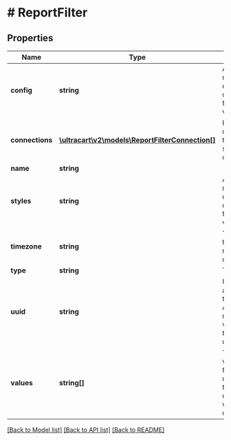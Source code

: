 # # ReportFilter

## Properties

Name | Type | Description | Notes
------------ | ------------- | ------------- | -------------
**config** | **string** | A JSON representation of the configuration for this visualization | [optional]
**connections** | [**\ultracart\v2\models\ReportFilterConnection[]**](ReportFilterConnection.md) | How this filter connects to the data sources and columns | [optional]
**name** | **string** |  | [optional]
**styles** | **string** | A JSON representation of the style configuration for this visualization | [optional]
**timezone** | **string** | The timezone that the date range is querying on. | [optional]
**type** | **string** | Type of filter | [optional]
**uuid** | **string** | Unique UUID assigned to the filter.  Assists when returning values that the filter can use. | [optional]
**values** | **string[]** | The selected values for the filter.  When used, some type conversion will need to occur. | [optional]

[[Back to Model list]](../../README.md#models) [[Back to API list]](../../README.md#endpoints) [[Back to README]](../../README.md)
